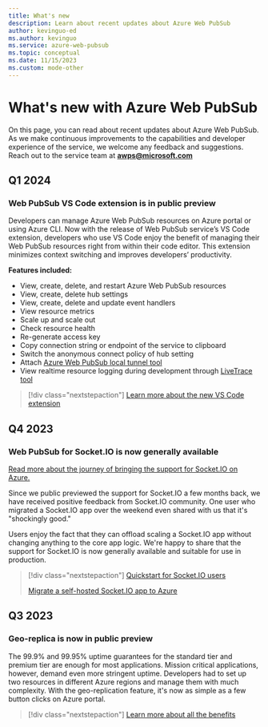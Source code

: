 ```yaml
---
title: What's new
description: Learn about recent updates about Azure Web PubSub
author: kevinguo-ed
ms.author: kevinguo
ms.service: azure-web-pubsub
ms.topic: conceptual
ms.date: 11/15/2023
ms.custom: mode-other
---
```


# What's new with Azure Web PubSub

On this page, you can read about recent updates about Azure Web PubSub. As we make continuous improvements to the capabilities and developer experience of the service, we welcome any feedback and suggestions. Reach out to the service team at **awps@microsoft.com**


## Q1 2024

### Web PubSub VS Code extension is in public preview
Developers can manage Azure Web PubSub resources on Azure portal or using Azure CLI. Now with the release of Web PubSub service’s VS Code extension, developers who use VS Code enjoy the benefit of managing their Web PubSub resources right from within their code editor. This extension minimizes context switching and improves developers’ productivity.

**Features included:**
- View, create, delete, and restart Azure Web PubSub resources
- View, create, delete hub settings
- View, create, delete and update event handlers
- View resource metrics
- Scale up and scale out
- Check resource health
- Re-generate access key
- Copy connection string or endpoint of the service to clipboard
- Switch the anonymous connect policy of hub setting
- Attach [Azure Web PubSub local tunnel tool](./howto-web-pubsub-tunnel-tool.md)
- View realtime resource logging during development through [LiveTrace tool](./howto-troubleshoot-resource-logs.md)

> [!div class="nextstepaction"]
> [Learn more about the new VS Code extension](./tutorial-develop-with-visual-studio-code.md)

## Q4 2023

### Web PubSub for Socket.IO is now generally available 

[Read more about the journey of bringing the support for Socket.IO on Azure.](https://socket.io/blog/socket-io-on-azure-preview/)

Since we public previewed the support for Socket.IO a few months back, we have received positive feedback from Socket.IO community. One user who migrated a Socket.IO app over the weekend even shared with us that it's "shockingly good."

Users enjoy the fact that they can offload scaling a Socket.IO app without changing anything to the core app logic. We're happy to share that the support for Socket.IO is now generally available and suitable for use in production.

> [!div class="nextstepaction"]
> [Quickstart for Socket.IO users](./socketio-quickstart.md)
>
> [Migrate a self-hosted Socket.IO app to Azure](./socketio-migrate-from-self-hosted.md)

## Q3 2023
### Geo-replica is now in public preview
The 99.9% and 99.95% uptime guarantees for the standard tier and premium tier are enough for most applications. Mission critical applications, however, demand even more stringent uptime. Developers had to set up two resources in different Azure regions and manage them with much complexity. With the geo-replication feature, it's now as simple as a few button clicks on Azure portal. 

> [!div class="nextstepaction"]
> [Learn more about all the benefits](./howto-enable-geo-replication.md)